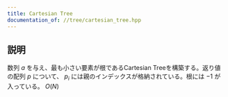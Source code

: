 ```yaml
---
title: Cartesian Tree
documentation_of: //tree/cartesian_tree.hpp
---
```


## 説明

数列 $a$ を与え、最も小さい要素が根であるCartesian Treeを構築する。返り値の配列 $p$ について、 $p_i$ には親のインデックスが格納されている。根には $-1$ が入っている。 $O(N)$